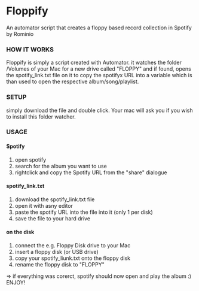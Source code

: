 # Floppify
An automator script that creates a floppy based record collection in Spotify by Rominio

### HOW IT WORKS
Floppify is simply a script created with Automator. it watches the folder /Volumes of your Mac for a new drive called "FLOPPY" and if found, opens the spotify_link.txt file on it to copy the spotifyx URL into a variable which is than used to open the respective album/song/playlist.

### SETUP
simply download the file and double click. Your mac will ask you if you wish to install this folder watcher.

### USAGE
#### Spotify
1. open spotify
2. search for the album you want to use
3. rightclick and copy the Spotify URL from the "share" dialogue

#### spotify_link.txt
1. download the spotify_link.txt file
2. open it with asny editor
3. paste the spotify URL into the file into it (only 1 per disk)
4. save the file to your hard drive

#### on the disk
1. connect the e.g. Floppy Disk drive to your Mac
2. insert a floppy disk (or USB drive)
3. copy your spotify_liunk.txt onto the floppy disk
4. rename the floppy disk to "FLOPPY"

=> if everything was corerct, spotify should now open and play the album :) ENJOY!

